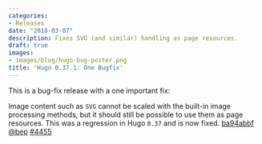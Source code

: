 ```yaml
---
categories:
- Releases
date: "2018-03-07"
description: Fixes SVG (and similar) handling as page resources.
draft: true
images:
- images/blog/hugo-bug-poster.png
title: 'Hugo 0.37.1: One Bugfix'
---
```


This is a bug-fix release with a one important fix:

Image content such as `SVG` cannot be scaled with the built-in image processing methods, but it should still be possible to use them as page resources. This was a regression in Hugo `0.37` and is now fixed. [ba94abbf](https://github.com/gohugoio/hugo/commit/ba94abbf5dd90f989242af8a7027d67a572a6128) [@bep](https://github.com/bep) [#4455](https://github.com/gohugoio/hugo/issues/4455)







